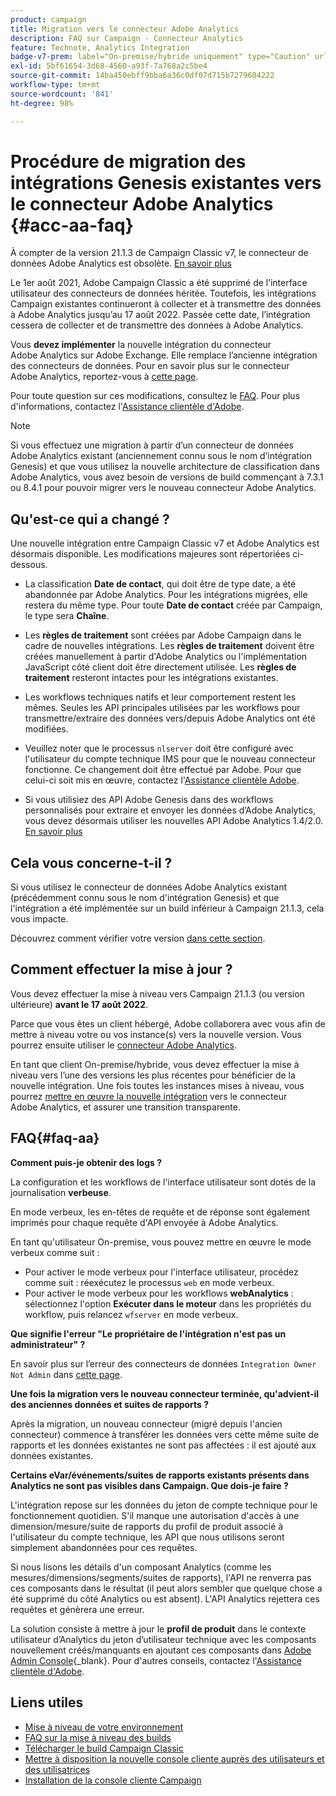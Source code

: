 ```yaml
---
product: campaign
title: Migration vers le connecteur Adobe Analytics
description: FAQ sur Campaign - Connecteur Analytics
feature: Technote, Analytics Integration
badge-v7-prem: label="On-premise/hybride uniquement" type="Caution" url="https://experienceleague.adobe.com/docs/campaign-classic/using/installing-campaign-classic/architecture-and-hosting-models/hosting-models-lp/hosting-models.html?lang=fr" tooltip="S’applique uniquement aux déploiements on-premise et hybrides v7"
exl-id: 5bf61654-3d68-4560-a93f-7a768a2c5be4
source-git-commit: 14ba450ebff9bba6a36c0df07d715b7279604222
workflow-type: tm+mt
source-wordcount: '841'
ht-degree: 98%

---
```


# Procédure de migration des intégrations Genesis existantes vers le connecteur Adobe Analytics {#acc-aa-faq}



À compter de la version 21.1.3 de Campaign Classic v7, le connecteur de données Adobe Analytics est obsolète. [En savoir plus](https://experienceleague.adobe.com/docs/analytics/import/dataconnectors/data-connectors-eol.html?lang=fr)

Le 1er août 2021, Adobe Campaign Classic a été supprimé de l’interface utilisateur des connecteurs de données héritée. Toutefois, les intégrations Campaign existantes continueront à collecter et à transmettre des données à Adobe Analytics jusqu’au 17 août 2022. Passée cette date, l’intégration cessera de collecter et de transmettre des données à Adobe Analytics.

Vous **devez implémenter** la nouvelle intégration du connecteur Adobe Analytics sur Adobe Exchange. Elle remplace l’ancienne intégration des connecteurs de données. Pour en savoir plus sur le connecteur Adobe Analytics, reportez-vous à [cette page](../../platform/using/gs-aa.md).

Pour toute question sur ces modifications, consultez le [FAQ](#faq-aa). Pour plus d&#39;informations, contactez l&#39;[Assistance clientèle d&#39;Adobe](https://helpx.adobe.com/fr/enterprise/admin-guide.html/enterprise/using/support-for-experience-cloud.ug.html).

>[!NOTE]
>
>Si vous effectuez une migration à partir d’un connecteur de données Adobe Analytics existant (anciennement connu sous le nom d’intégration Genesis) et que vous utilisez la nouvelle architecture de classification dans Adobe Analytics, vous avez besoin de versions de build commençant à 7.3.1 ou 8.4.1 pour pouvoir migrer vers le nouveau connecteur Adobe Analytics.

## Qu&#39;est-ce qui a changé ?

Une nouvelle intégration entre Campaign Classic v7 et Adobe Analytics est désormais disponible. Les modifications majeures sont répertoriées ci-dessous.

* La classification **Date de contact**, qui doit être de type date, a été abandonnée par Adobe Analytics. Pour les intégrations migrées, elle restera du même type. Pour toute **Date de contact** créée par Campaign, le type sera **Chaîne**.

* Les **règles de traitement** sont créées par Adobe Campaign dans le cadre de nouvelles intégrations. Les **règles de traitement** doivent être créées manuellement à partir d&#39;Adobe Analytics ou l&#39;implémentation JavaScript côté client doit être directement utilisée. Les **règles de traitement** resteront intactes pour les intégrations existantes.

* Les workflows techniques natifs et leur comportement restent les mêmes. Seules les API principales utilisées par les workflows pour transmettre/extraire des données vers/depuis Adobe Analytics ont été modifiées.

* Veuillez noter que le processus `nlserver` doit être configuré avec l&#39;utilisateur du compte technique IMS pour que le nouveau connecteur fonctionne. Ce changement doit être effectué par Adobe. Pour que celui-ci soit mis en œuvre, contactez l&#39;[Assistance clientèle Adobe](https://helpx.adobe.com/fr/enterprise/admin-guide.html/enterprise/using/support-for-experience-cloud.ug.html).

* Si vous utilisiez des API Adobe Genesis dans des workflows personnalisés pour extraire et envoyer les données d’Adobe Analytics, vous devez désormais utiliser les nouvelles API Adobe Analytics 1.4/2.0. [En savoir plus](https://adobeexchangeec.zendesk.com/hc/en-us/articles/360047148832-Replacements-for-Data-Connector-API-calls)

## Cela vous concerne-t-il ?

Si vous utilisez le connecteur de données Adobe Analytics existant (précédemment connu sous le nom d&#39;intégration Genesis) et que l&#39;intégration a été implémentée sur un build inférieur à Campaign 21.1.3, cela vous impacte.

Découvrez comment vérifier votre version [dans cette section](../../platform/using/launching-adobe-campaign.md#getting-your-campaign-version).

## Comment effectuer la mise à jour ?

Vous devez effectuer la mise à niveau vers Campaign 21.1.3 (ou version ultérieure) **avant le 17 août 2022**.

Parce que vous êtes un client hébergé, Adobe collaborera avec vous afin de mettre à niveau votre ou vos instance(s) vers la nouvelle version. Vous pourrez ensuite utiliser le [connecteur Adobe Analytics](../../platform/using/gs-aa.md).

En tant que client On-premise/hybride, vous devez effectuer la mise à niveau vers l’une des versions les plus récentes pour bénéficier de la nouvelle intégration.
Une fois toutes les instances mises à niveau, vous pourrez [mettre en œuvre la nouvelle intégration](../../platform/using/adobe-analytics-provisioning.md) vers le connecteur Adobe Analytics, et assurer une transition transparente.

## FAQ{#faq-aa}

**Comment puis-je obtenir des logs ?**

La configuration et les workflows de l&#39;interface utilisateur sont dotés de la journalisation **verbeuse**.

En mode verbeux, les en-têtes de requête et de réponse sont également imprimés pour chaque requête d&#39;API envoyée à Adobe Analytics.

En tant qu&#39;utilisateur On-premise, vous pouvez mettre en œuvre le mode verbeux comme suit :

* Pour activer le mode verbeux pour l&#39;interface utilisateur, procédez comme suit : réexécutez le processus `web` en mode verbeux.
* Pour activer le mode verbeux pour les workflows **webAnalytics** : sélectionnez l&#39;option **Exécuter dans le moteur** dans les propriétés du workflow, puis relancez `wfserver` en mode verbeux.

**Que signifie l&#39;erreur &quot;Le propriétaire de l&#39;intégration n&#39;est pas un administrateur&quot; ?**

En savoir plus sur l’erreur des connecteurs de données `Integration Owner Not Admin` dans [cette page](https://adobeexchangeec.zendesk.com/hc/en-us/articles/360035167932-Adobe-Analytics-Data-Connectors-Integration-Owner-Not-Admin-Error).

**Une fois la migration vers le nouveau connecteur terminée, qu&#39;advient-il des anciennes données et suites de rapports ?**

Après la migration, un nouveau connecteur (migré depuis l&#39;ancien connecteur) commence à transférer les données vers cette même suite de rapports et les données existantes ne sont pas affectées : il est ajouté aux données existantes.

**Certains eVar/événements/suites de rapports existants présents dans Analytics ne sont pas visibles dans Campaign. Que dois-je faire ?**

L&#39;intégration repose sur les données du jeton de compte technique pour le fonctionnement quotidien. S&#39;il manque une autorisation d&#39;accès à une dimension/mesure/suite de rapports du profil de produit associé à l&#39;utilisateur du compte technique, les API que nous utilisons seront simplement abandonnées pour ces requêtes.

Si nous lisons les détails d&#39;un composant Analytics (comme les mesures/dimensions/segments/suites de rapports), l&#39;API ne renverra pas ces composants dans le résultat (il peut alors sembler que quelque chose a été supprimé du côté Analytics ou est absent). L&#39;API Analytics rejettera ces requêtes et génèrera une erreur.

La solution consiste à mettre à jour le **profil de produit** dans le contexte utilisateur d’Analytics du jeton d’utilisateur technique avec les composants nouvellement créés/manquants en ajoutant ces composants dans [Adobe Admin Console](https://adminconsole.adobe.com/){_blank}. Pour d&#39;autres conseils, contactez l&#39;[Assistance clientèle d&#39;Adobe](https://helpx.adobe.com/fr/enterprise/admin-guide.html/enterprise/using/support-for-experience-cloud.ug.html).

## Liens utiles

* [Mise à niveau de votre environnement](../../production/using/build-upgrade.md)
* [FAQ sur la mise à niveau des builds](../../platform/using/faq-build-upgrade.md)
* [Télécharger le build Campaign Classic](https://experience.adobe.com/#/downloads/content/software-distribution/en/campaign.html)
* [Mettre à disposition la nouvelle console cliente auprès des utilisateurs et des utilisatrices](../../installation/using/client-console-availability-for-windows.md)
* [Installation de la console cliente Campaign](../../installation/using/installing-the-client-console.md)
